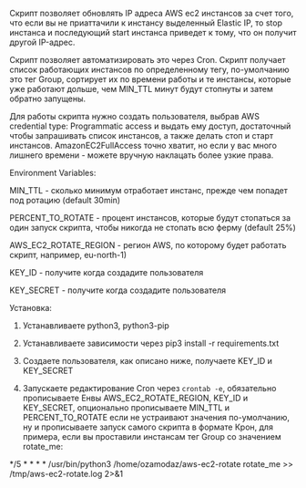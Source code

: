 Скрипт позволяет обновлять IP адреса AWS ec2 инстансов за счет того, что если вы не приаттачили к инстансу выделенный Elastic IP, то stop инстанса и последующий start инстанса приведет к тому, что он получит другой IP-адрес.

Скрипт позволяет автоматизировать это через Cron. Скрипт получает список работающих инстансов по определенному тегу, по-умолчанию это тег Group, сортирует их по времени работы и те инстансы, которые уже работают дольше, чем MIN_TTL минут будут стопнуты и затем обратно запущены.

Для работы скрипта нужно создать пользователя, выбрав AWS credential type: Programmatic access и выдать ему доступ, достаточный чтобы запрашивать список инстансов, а также делать стоп и старт инстансов. AmazonEC2FullAccess точно хватит, но если у вас много лишнего времени - можете вручную наклацать более узкие права.

Environment Variables:

MIN_TTL - сколько минимум отработает инстанс, прежде чем попадет под ротацию (default 30min)

PERCENT_TO_ROTATE - процент инстансов, которые будут стопаться за один запуск скрипта, чтобы никогда не стопать всю ферму (default 25%)

AWS_EC2_ROTATE_REGION - регион AWS, по которому будет работать скрипт, например, eu-north-1)

KEY_ID - получите когда создадите пользователя

KEY_SECRET - получите когда создадите пользователя

Установка:

1) Устанавливаете python3, python3-pip

2) Устанавливаете зависимости через pip3 install -r requirements.txt

3) Создаете пользователя, как описано ниже, получаете KEY_ID и KEY_SECRET

4) Запускаете редактирование Cron через `crontab -e`, обязательно прописываете Енвы AWS_EC2_ROTATE_REGION, KEY_ID и KEY_SECRET, опционально прописываете MIN_TTL и PERCENT_TO_ROTATE если не устраивают значения по-умолчанию, ну и прописываете запуск самого скрипта в формате Крон, для примера, если вы проставили инстансам тег Group со значением rotate_me:

*/5 * * * * /usr/bin/python3 /home/ozamodaz/aws-ec2-rotate rotate_me >> /tmp/aws-ec2-rotate.log 2>&1
